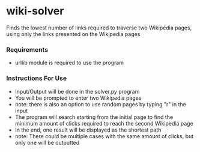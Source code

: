 # wiki-solver
Finds the lowest number of links required to traverse two Wikipedia pages, using only the links presented on the Wikipedia pages

### Requirements 
- urllib module is required to use the program

### Instructions For Use
- Input/Output will be done in the solver.py program
- You will be prompted to enter two Wikipedia pages 
- note: there is also an option to use random pages by typing "r" in the input 
- The program will search starting from the initial page to find the minimum amount of clicks required to reach the second Wikipedia page
- In the end, one result will be displayed as the shortest path
- note: There could be multiple cases with the same amount of clicks, but only one will be outputted
